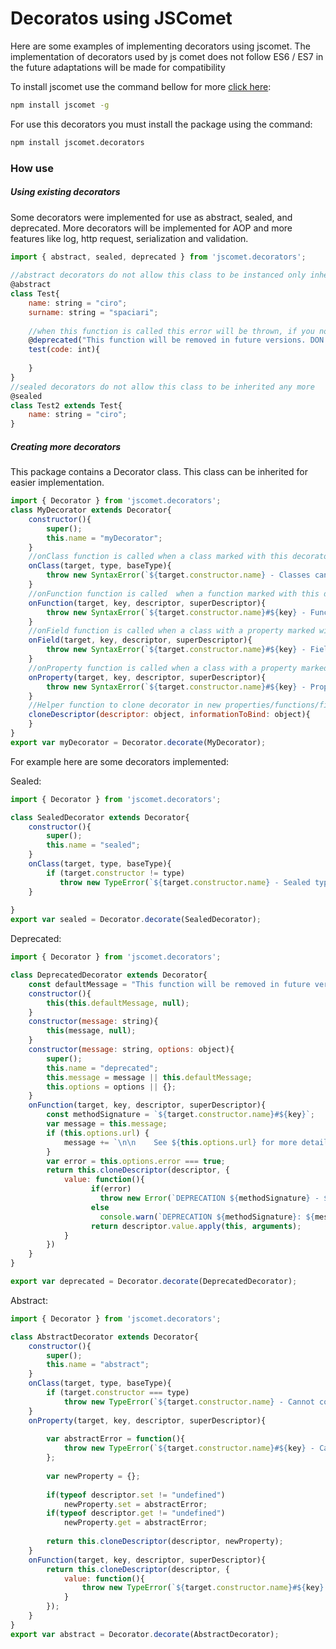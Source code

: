 # Decoratos using JSComet
 
Here are some examples of implementing decorators using jscomet.
The implementation of decorators used by js comet does not follow ES6 / ES7 in the future adaptations will be made for compatibility

To install jscomet use the command bellow for more [click here](https://www.npmjs.com/package/jscomet):
```sh
npm install jscomet -g
```
For use this decorators you must install the package using the command:
```sh
npm install jscomet.decorators
```

### How use
 
##### Using existing decorators
Some decorators were implemented for use as abstract, sealed, and deprecated. More decorators will be implemented for AOP and more features like log, http request, serialization and validation.
```javascript
import { abstract, sealed, deprecated } from 'jscomet.decorators';
 
//abstract decorators do not allow this class to be instanced only inherited
@abstract
class Test{
    name: string = "ciro";
    surname: string = "spaciari";
    
    //when this function is called this error will be thrown, if you not set error: true a warning will be thrown
    @deprecated("This function will be removed in future versions. DON'T USE THIS!", { error: true })
    test(code: int){
    
    }
}
//sealed decorators do not allow this class to be inherited any more
@sealed
class Test2 extends Test{
    name: string = "ciro";
}
```
##### Creating more decorators
This package contains a Decorator class. This class can be inherited for easier implementation.
```javascript
import { Decorator } from 'jscomet.decorators'; 
class MyDecorator extends Decorator{
    constructor(){
		super();
		this.name = "myDecorator";
	}
	//onClass function is called when a class marked with this decorator is instantiated
	onClass(target, type, baseType){
		throw new SyntaxError(`${target.constructor.name} - Classes cannot be marked as ${this.name}`);
	}
	//onFunction function is called  when a function marked with this decorator is called
	onFunction(target, key, descriptor, superDescriptor){
		throw new SyntaxError(`${target.constructor.name}#${key} - Functions cannot be marked as ${this.name}`);
	}
	//onField function is called when a class with a property marked with this decorator is instantiated
	onField(target, key, descriptor, superDescriptor){
		throw new SyntaxError(`${target.constructor.name}#${key} - Fields cannot be marked as ${this.name}`);
	}
	//onProperty function is called when a class with a property marked with this decorator is instantiated
	onProperty(target, key, descriptor, superDescriptor){
		throw new SyntaxError(`${target.constructor.name}#${key} - Properties cannot be marked as ${this.name}`);
	}
	//Helper function to clone decorator in new properties/functions/fields/instances
	cloneDescriptor(descriptor: object, informationToBind: object){
	}
}
export var myDecorator = Decorator.decorate(MyDecorator);
```
For example here are some decorators implemented:

Sealed:
```javascript
import { Decorator } from 'jscomet.decorators'; 

class SealedDecorator extends Decorator{
	constructor(){
		super();
		this.name = "sealed";
	}
	onClass(target, type, baseType){
		if (target.constructor != type)
		   throw new TypeError(`${target.constructor.name} - Sealed types cannot be inherited`);
	}
	
}
export var sealed = Decorator.decorate(SealedDecorator);
```

Deprecated:
```javascript
import { Decorator } from 'jscomet.decorators'; 

class DeprecatedDecorator extends Decorator{
	const defaultMessage = "This function will be removed in future versions.";
	constructor(){
		this(this.defaultMessage, null);
	}
	constructor(message: string){
		this(message, null);
	}
	constructor(message: string, options: object){
		super();
		this.name = "deprecated";
		this.message = message || this.defaultMessage;
		this.options = options || {};
	}
	onFunction(target, key, descriptor, superDescriptor){
		const methodSignature = `${target.constructor.name}#${key}`;
		var message = this.message;
		if (this.options.url) {
			message += `\n\n    See ${this.options.url} for more details.\n\n`;
		}
		var error = this.options.error === true;
		return this.cloneDescriptor(descriptor, {
			value: function(){
				  if(error)
					throw new Error(`DEPRECATION ${methodSignature} - ${message}`);
				  else
					console.warn(`DEPRECATION ${methodSignature}: ${message}`);
				  return descriptor.value.apply(this, arguments);
			}
		})
	}
}

export var deprecated = Decorator.decorate(DeprecatedDecorator);
```

Abstract:
```javascript
import { Decorator } from 'jscomet.decorators'; 

class AbstractDecorator extends Decorator{
	constructor(){
		super();
		this.name = "abstract";
	}
	onClass(target, type, baseType){
		if (target.constructor === type)
			throw new TypeError(`${target.constructor.name} - Cannot construct abstract instances directly`);
	}
	onProperty(target, key, descriptor, superDescriptor){
	
		var abstractError = function(){
			throw new TypeError(`${target.constructor.name}#${key} - Cannot call abstract properties directly`);
		};
		
		var newProperty = {};
		
		if(typeof descriptor.set != "undefined")
			newProperty.set = abstractError;
		if(typeof descriptor.get != "undefined")
			newProperty.get = abstractError;
			
		return this.cloneDescriptor(descriptor, newProperty);
	}
	onFunction(target, key, descriptor, superDescriptor){
		return this.cloneDescriptor(descriptor, {
			value: function(){
				throw new TypeError(`${target.constructor.name}#${key} - Cannot call abstract functions directly`);
			}
		});
	}
}
export var abstract = Decorator.decorate(AbstractDecorator);
```